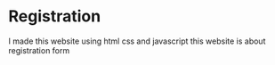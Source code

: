 # Registration
I made this website using html css and javascript this website is about registration form
